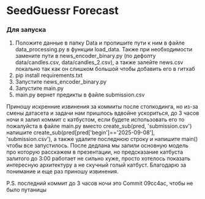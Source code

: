 # SeedGuessr Forecast
### Для запуска
1. Положите данные в папку Data и пропишите пути к ним в файле data_processing.py в функции load_data. Также при необходимости замените пути в news_encoder_binary.py (по дефолту data/candles.csv, data/candles_2.csv), а также залейте news.csv локально так как он слишком большой чтобы добавить его в гитхаб
2. pip install requirements.txt
3. Запустите news_encoder_binary.py
4. Запустите main.py
5. main.py вернет предикты в файле submission.csv


Приношу искренние извинения за коммиты после стопкодинга, но из-за смены датасета и задачи нам пришлось вдвойне ускориться, до 3 часов ночи я залил коммит с катбустом, если будете использовать его то пожалуйста в файле main.py вместо create_sub(pred, 'submission.csv') напишите create_sub(pred[pred['begin']=='2025-09-08'], 'submission.csv'), а также удалите последнюю строку и напишите main() чтобы все запустилось. После дедлана мы залили основную модель про которую расскажем в презентации, но предсказание катбуста залитого до 3:00 работает не сильно хуже, просто хотелось показать интересную архитектуру а не скучный голый катбуст. Благодарю за понимание и еще раз приношу извинения.

P.S. последний коммит до 3 часов ночи это Commit 09cc4ac, чтобы не было путаницы
